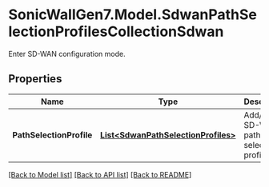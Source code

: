# SonicWallGen7.Model.SdwanPathSelectionProfilesCollectionSdwan
Enter SD-WAN configuration mode.

## Properties

Name | Type | Description | Notes
------------ | ------------- | ------------- | -------------
**PathSelectionProfile** | [**List&lt;SdwanPathSelectionProfiles&gt;**](SdwanPathSelectionProfiles.md) | Add/edit SD-WAN path selection profile. | [optional] 

[[Back to Model list]](../README.md#documentation-for-models) [[Back to API list]](../README.md#documentation-for-api-endpoints) [[Back to README]](../README.md)

